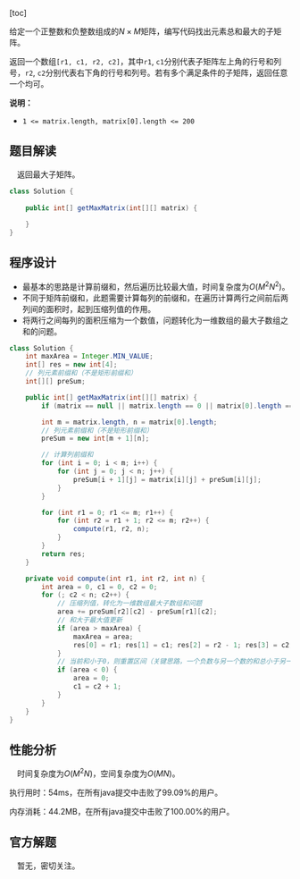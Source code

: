 [toc]

给定一个正整数和负整数组成的$N \times M$矩阵，编写代码找出元素总和最大的子矩阵。

返回一个数组`[r1, c1, r2, c2]`，其中`r1`, `c1`分别代表子矩阵左上角的行号和列号，`r2`, `c2`分别代表右下角的行号和列号。若有多个满足条件的子矩阵，返回任意一个均可。



**说明：**

- `1 <= matrix.length, matrix[0].length <= 200`



## 题目解读

&emsp;返回最大子矩阵。

```java
class Solution {
    
    public int[] getMaxMatrix(int[][] matrix) {
        
    }
}       
```

## 程序设计

* 最基本的思路是计算前缀和，然后遍历比较最大值，时间复杂度为$O(M^2N^2)$。
* 不同于矩阵前缀和，此题需要计算每列的前缀和，在遍历计算两行之间前后两列间的面积时，起到压缩列值的作用。
* 将两行之间每列的面积压缩为一个数值，问题转化为一维数组的最大子数组之和的问题。

```java
class Solution {
    int maxArea = Integer.MIN_VALUE;
    int[] res = new int[4];
    // 列元素前缀和（不是矩形前缀和）
    int[][] preSum;

    public int[] getMaxMatrix(int[][] matrix) {
        if (matrix == null || matrix.length == 0 || matrix[0].length == 0) throw new IllegalArgumentException("invalid param");

        int m = matrix.length, n = matrix[0].length;
        // 列元素前缀和（不是矩形前缀和）
        preSum = new int[m + 1][n];

        // 计算列前缀和
        for (int i = 0; i < m; i++) {
            for (int j = 0; j < n; j++) {
                preSum[i + 1][j] = matrix[i][j] + preSum[i][j];
            }
        }

        for (int r1 = 0; r1 <= m; r1++) {
            for (int r2 = r1 + 1; r2 <= m; r2++) {
                compute(r1, r2, n);
            }
        }
        return res;
    }

    private void compute(int r1, int r2, int n) {
        int area = 0, c1 = 0, c2 = 0;
        for (; c2 < n; c2++) {
            // 压缩列值，转化为一维数组最大子数组和问题
            area += preSum[r2][c2] - preSum[r1][c2];
            // 和大于最大值更新
            if (area > maxArea) {
                maxArea = area;
                res[0] = r1; res[1] = c1; res[2] = r2 - 1; res[3] = c2;
            }
            // 当前和小于0，则重置区间（关键思路，一个负数与另一个数的和总小于另一个数）
            if (area < 0) {
                area = 0;
                c1 = c2 + 1;
            }
        }
    }
}
```

## 性能分析

&emsp;时间复杂度为$O(M^2N)$，空间复杂度为$O(MN)$。

执行用时：54ms，在所有java提交中击败了99.09%的用户。

内存消耗：44.2MB，在所有java提交中击败了100.00%的用户。

## 官方解题

&emsp;暂无，密切关注。